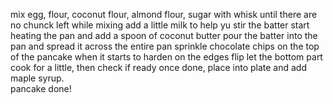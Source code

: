 mix egg, flour, coconut flour, almond flour, sugar with whisk until there are no chunck left
while mixing add a little milk to help yu stir the batter 
start heating the pan and add a spoon of coconut butter
pour the batter into the pan and spread it across the entire pan
sprinkle chocolate chips on the top of the pancake when it starts to harden on the edges 
flip
let the bottom part cook for a little, then check if ready
once done, place into plate and add maple syrup.  
pancake done!
